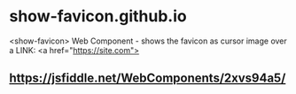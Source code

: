 # show-favicon.github.io
&lt;show-favicon> Web Component - shows the favicon as cursor image over a LINK: &lt;a href="https://site.com">

## https://jsfiddle.net/WebComponents/2xvs94a5/

